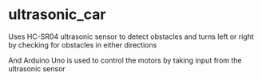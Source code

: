 # ultrasonic_car
Uses HC-SR04 ultrasonic sensor to detect obstacles and turns left or right by checking for obstacles in either directions

And Arduino Uno is used to control the motors by taking input from the ultrasonic sensor
